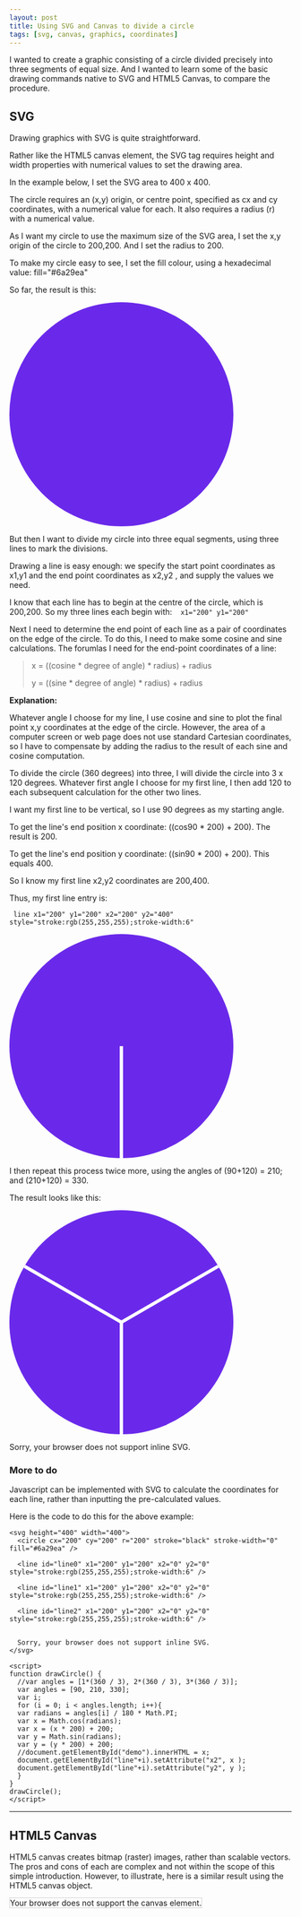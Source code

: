 ```yaml
---
layout: post
title: Using SVG and Canvas to divide a circle
tags: [svg, canvas, graphics, coordinates]
---
```


I wanted to create a graphic consisting of a circle divided precisely into three segments of equal size. And I wanted to learn some of the basic drawing commands native to SVG and HTML5 Canvas, to compare the procedure. 

<h2>SVG</h2>
Drawing graphics with SVG is quite straightforward.

Rather like the HTML5 canvas element, the SVG tag requires height and width properties with numerical values to set the drawing area.

In the example below, I set the SVG area to 400 x 400.

The circle requires an (x,y) origin, or centre point, specified as cx and cy coordinates, with a numerical value for each. It also requires a radius (r) with a numerical value.

As I want my circle to use the maximum size of the SVG area, I set the x,y origin of the circle to 200,200. And I set the radius to 200. 

To make my circle easy to see, I set the fill colour, using a hexadecimal value: fill=&quot;#6a29ea&quot;

So far, the result is this:

<svg height="400" width="400">
  <circle cx="200" cy="200" r="200" stroke="black" stroke-width="0" fill="#6a29ea" />
  Sorry, your browser does not support inline SVG.  
</svg> 

But then I want to divide my circle into three equal segments, using three lines to mark the divisions. 

Drawing a line is easy enough: we specify the start point coordinates as x1,y1 and the end point coordinates as x2,y2 , and supply the values we need. 

I know that each line has to begin at the centre of the circle, which is 200,200. So my three lines each begin with:&nbsp; <code> x1=&quot;200&quot; y1=&quot;200&quot; </code>

Next I need to determine the end point of each line as a pair of coordinates on the edge of the circle. To do this, I need to make some cosine and sine calculations. The forumlas I need for the end-point coordinates of a line: 

<blockquote>
  <p> x = ((cosine * degree of angle) * radius) + radius</p>
  <p> y = ((sine * degree of angle) * radius) + radius</p>
</blockquote>

<strong>Explanation:</strong>

Whatever angle I choose for my line, I use cosine and sine to plot the final point x,y coordinates at the edge of the circle. However, the area of a computer screen or web page does not use standard Cartesian coordinates, so I have to compensate by adding the radius to the result of each sine and cosine computation.

To divide the circle (360 degrees) into three, I will divide the circle into 3 x 120 degrees. Whatever first angle I choose for my first line, I then add 120 to each subsequent calculation for the other two lines.

I want my first line to be vertical, so I use 90 degrees as my starting angle. 

To get the line's end position x coordinate: ((cos90 * 200) + 200). The result is 200.

To get the line's end position y coordinate: ((sin90 * 200) + 200). This equals 400.

So I know my first line x2,y2 coordinates are 200,400. 

Thus, my first line entry is:  

<code> line x1=&quot;200&quot; y1=&quot;200&quot; x2=&quot;200&quot; y2=&quot;400&quot; style=&quot;stroke:rgb(255,255,255);stroke-width:6&quot; </code>

<svg height="400" width="400">
  <circle cx="200" cy="200" r="200" stroke="black" stroke-width="0" fill="#6a29ea" />
  <line x1="200" y1="200" x2="200" y2="400" style="stroke:rgb(255,255,255);stroke-width:6" />
  Sorry, your browser does not support inline SVG.  
</svg> 

I then repeat this process twice more, using the angles of (90+120) = 210; and (210+120) =  330.

The result looks like this:

<svg height="400" width="400">
  <circle cx="200" cy="200" r="200" stroke="black" stroke-width="0" fill="#6a29ea" />
  <line x1="200" y1="200" x2="200" y2="400" style="stroke:rgb(255,255,255);stroke-width:6" />
  
  <line x1="200" y1="200" x2="27" y2="100" style="stroke:rgb(255,255,255);stroke-width:6" />
  
  <line x1="200" y1="200" x2="373" y2="100" style="stroke:rgb(255,255,255);stroke-width:6" />
  
  Sorry, your browser does not support inline SVG.  
</svg> 

<h3>More to do</h3>
Javascript can be implemented with SVG to calculate the coordinates for each line, rather than inputting the pre-calculated values.

Here is the code to do this for the above example:

```
<svg height="400" width="400">
  <circle cx="200" cy="200" r="200" stroke="black" stroke-width="0" fill="#6a29ea" />
  
  <line id="line0" x1="200" y1="200" x2="0" y2="0" style="stroke:rgb(255,255,255);stroke-width:6" />
  
  <line id="line1" x1="200" y1="200" x2="0" y2="0" style="stroke:rgb(255,255,255);stroke-width:6" />
  
  <line id="line2" x1="200" y1="200" x2="0" y2="0" style="stroke:rgb(255,255,255);stroke-width:6" />
  
  
  Sorry, your browser does not support inline SVG.  
</svg>

<script>
function drawCircle() {
  //var angles = [1*(360 / 3), 2*(360 / 3), 3*(360 / 3)];
  var angles = [90, 210, 330];
  var i;
  for (i = 0; i < angles.length; i++){
  var radians = angles[i] / 180 * Math.PI;
  var x = Math.cos(radians);
  var x = (x * 200) + 200;
  var y = Math.sin(radians);
  var y = (y * 200) + 200;
  //document.getElementById("demo").innerHTML = x;
  document.getElementById("line"+i).setAttribute("x2", x );
  document.getElementById("line"+i).setAttribute("y2", y );
  }
}
drawCircle();
</script>
```
<hr>

<h2>HTML5 Canvas</h2>

HTML5 canvas creates bitmap (raster) images, rather than scalable vectors. The pros and cons of each are complex and not within the scope of this simple introduction. However, to illustrate, here is a similar result using the HTML5 canvas object.

<canvas id="myCanvas" width="400" height="400"
style="border:1px solid #d3d3d3;">
Your browser does not support the canvas element.
</canvas>

<script>
var canvas = document.getElementById("myCanvas");
var ctx = canvas.getContext("2d");
ctx.beginPath();
ctx.arc(200,200,200,0,2*Math.PI);
ctx.stroke();
ctx.fillStyle = "blue";
ctx.fill();

function drawCircle() {
var angles = [1*(360 / 3), 2*(360 / 3), 3*(360 / 3)];

for (i=0; i < angles.length; i++){
  var radians = angles[i] / 180 * Math.PI;
  
  var x = Math.cos(radians);
  var x = (x * 200) + 200;
  var y = Math.sin(radians);
  var y = (y * 200) + 200;
  
  var canvas = document.getElementById("myCanvas");
  var ctx = canvas.getContext("2d");
  ctx.moveTo(200, 200);
  ctx.lineTo(x, y);
  ctx.lineWidth = 5;
  ctx.strokeStyle = 'white';
  ctx.stroke(); 
}
}
drawCircle();

</script>
